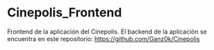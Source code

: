 # Cinepolis_Frontend
Frontend de la aplicación del Cinepolis.
El backend de la aplicación se encuentra en este repositorio: https://github.com/Ganz0k/Cinepolis
